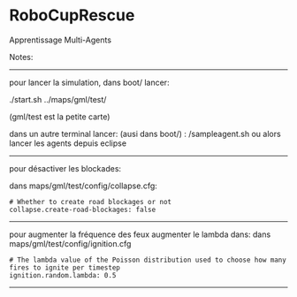 # RoboCupRescue
Apprentissage Multi-Agents


Notes:
__________________
pour lancer la simulation, dans boot/ lancer:

 ./start.sh ../maps/gml/test/

(gml/test est la petite carte)

dans un autre terminal lancer: (ausi dans boot/) : /sampleagent.sh 
ou alors lancer les agents depuis eclipse

__________________

pour désactiver les blockades:

dans maps/gml/test/config/collapse.cfg:

```
# Whether to create road blockages or not
collapse.create-road-blockages: false
```
__________________

pour augmenter la fréquence des feux augmenter le lambda dans:
dans maps/gml/test/config/ignition.cfg
```
# The lambda value of the Poisson distribution used to choose how many fires to ignite per timestep
ignition.random.lambda: 0.5
```

__________________
